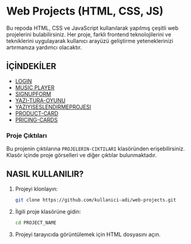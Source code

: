 # Web Projects (HTML, CSS, JS)

Bu repoda HTML, CSS ve JavaScript kullanılarak yapılmış çeşitli web projelerini bulabilirsiniz. Her proje, farklı frontend teknolojilerini ve tekniklerini uygulayarak kullanıcı arayüzü geliştirme yeteneklerinizi artırmanıza yardımcı olacaktır.

## İÇİNDEKİLER

- [LOGIN](#login)
- [MUSIC PLAYER](#music-player)
- [SIGNUPFORM](#signupform)
- [YAZI-TURA-OYUNU](#yazi-tura-oyunu)
- [YAZIYISESLENDIRMEPROJESI](#yaziyiseslendirmeprojesi)
- [PRODUCT-CARD](#productcard)
- [PRICING-CARDS](#pricingcards) 

### Proje Çıktıları

Bu projenin çıktılarına `PROJELERIN-CIKTILARI` klasöründen erişebilirsiniz. Klasör içinde proje görselleri ve diğer çıktılar bulunmaktadır.

## NASIL KULLANILIR?

1. Projeyi klonlayın:
    ```sh
    git clone https://github.com/kullanici-adi/web-projects.git
    ```
2. İlgili proje klasörüne gidin:
    ```sh
    cd PROJECT_NAME
    ```
3. Projeyi tarayıcıda görüntülemek için HTML dosyasını açın.

